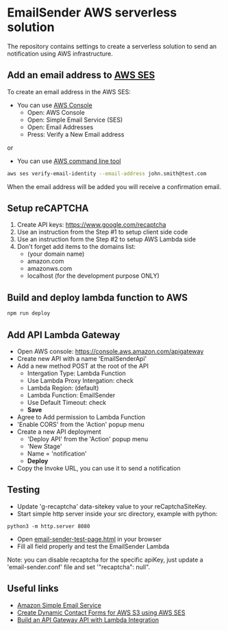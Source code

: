 # EmailSender AWS serverless solution

The repository contains settings to create a serverless solution to send an notification using AWS infrastructure.


## Add an email address to [AWS SES](https://aws.amazon.com/ses/)

To create an email address in the AWS SES:
* You can use [AWS Console](https://console.aws.amazon.com/ses/home#verified-senders-email:)
    - Open: AWS Console
    - Open: Simple Email Service (SES)
    - Open: Email Addresses
    - Press: Verify a New Email address

or

* You can use [AWS command line tool](https://aws.amazon.com/cli/)
```bash
aws ses verify-email-identity --email-address john.smith@test.com
```
When the email address will be added you will receive a confirmation email.


## Setup reCAPTCHA

1. Create API keys: https://www.google.com/recaptcha
2. Use an instruction from the Step #1 to setup client side code
3. Use an instruction form the Step #2 to setup AWS Lambda side
4. Don't forget add items to the domains list:
    * (your domain name)
    * amazon.com
    * amazonws.com
    * localhost (for the development purpose ONLY)

## Build and deploy lambda function to AWS

```bash
npm run deploy
```

## Add API Lambda Gateway

* Open AWS console: https://console.aws.amazon.com/apigateway
* Create new API with a name 'EmailSenderApi'
* Add a new method POST at the root of the API
    - Intergation Type: Lambda Function
    - Use Lambda Proxy Intergation: check
    - Lambda Region: (default)
    - Lambda Function: EmailSender
    - Use Default Timeout: check
    - **Save**
* Agree to Add permission to Lambda Function
* 'Enable CORS' from the 'Action' popup menu
* Create a new API deployment
    - 'Deploy API' from the 'Action' popup menu
    - 'New Stage'
    - Name = 'notification'
    - **Deploy**
* Copy the Invoke URL, you can use it to send a notification


## Testing

* Update 'g-recaptcha' data-sitekey value to your reCaptchaSiteKey.
* Start simple http server inside your src directory, example with python:
```
python3 -m http.server 8080
```
* Open [email-sender-test-page.html](http://localhost:8080/email-sender-test-page.html) in your browser
* Fill all field properly and test the EmailSender Lambda

Note: you can disable recaptcha for the specific apiKey, just update a 'email-sender.conf' file and set '"recaptcha": null".

## Useful links

* [Amazon Simple Email Service](https://aws.amazon.com/ses/)
* [Create Dynamic Contact Forms for AWS S3 using AWS SES](https://aws.amazon.com/blogs/architecture/create-dynamic-contact-forms-for-s3-static-websites-using-aws-lambda-amazon-api-gateway-and-amazon-ses/)
* [Build an API Gateway API with Lambda Integration](https://docs.aws.amazon.com/apigateway/latest/developerguide/getting-started-with-lambda-integration.html)

